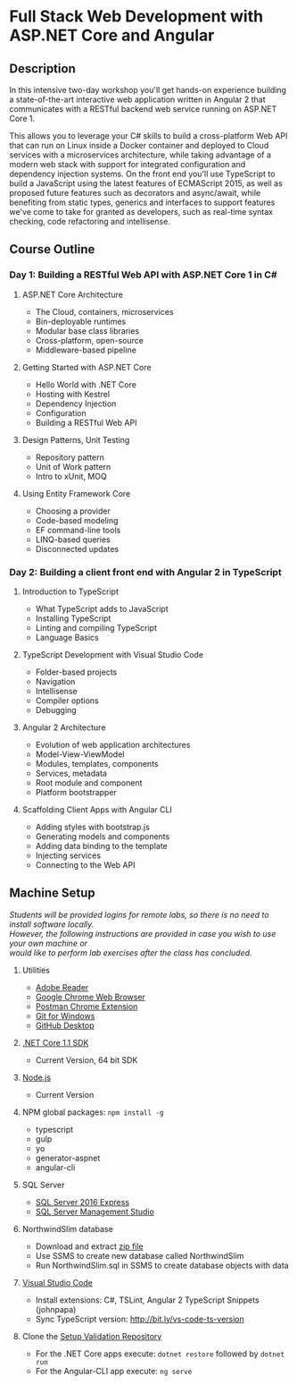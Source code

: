 # Full Stack Web Development with ASP.NET Core and Angular

## Description

In this intensive two-day workshop you'll get hands-on experience building a state-of-the-art 
interactive web application written in Angular 2 that communicates with a RESTful backend web 
service running on ASP.NET Core 1.

This allows you to leverage your C# skills to build a cross-platform Web API that can run on Linux 
inside a Docker container and deployed to Cloud services with a microservices architecture, 
while taking advantage of a modern web stack with support for integrated configuration and dependency 
injection systems. On the front end you'll use TypeScript to build a JavaScript using the latest 
features of ECMAScript 2015, as well as proposed future features such as decorators and async/await, 
while benefiting from static types, generics and interfaces to support features we've come to take 
for granted as developers, such as real-time syntax checking, code refactoring and intellisense.

## Course Outline

### Day 1: Building a RESTful Web API with ASP.NET Core 1 in C#

1. ASP.NET Core Architecture
	- The Cloud, containers, microservices
	- Bin-deployable runtimes
	- Modular base class libraries
	- Cross-platform, open-source
	- Middleware-based pipeline

2. Getting Started with ASP.NET Core
	- Hello World with .NET Core
	- Hosting with Kestrel
	- Dependency Injection
	- Configuration
	- Building a RESTful Web API

3. Design Patterns, Unit Testing
	- Repository pattern
	- Unit of Work pattern
	- Intro to xUnit, MOQ

4. Using Entity Framework Core
	- Choosing a provider
	- Code-based modeling
	- EF command-line tools
	- LINQ-based queries
	- Disconnected updates

### Day 2: Building a client front end with Angular 2 in TypeScript

1. Introduction to TypeScript
	- What TypeScript adds to JavaScript
	- Installing TypeScript
	- Linting and compiling TypeScript
	- Language Basics

2. TypeScript Development with Visual Studio Code
	- Folder-based projects
	- Navigation
	- Intellisense
	- Compiler options
	- Debugging

3. Angular 2 Architecture
	- Evolution of web application architectures
	- Model-View-ViewModel
	- Modules, templates, components
	- Services, metadata
	- Root module and component
	- Platform bootstrapper

4. Scaffolding Client Apps with Angular CLI
	- Adding styles with bootstrap.js
	- Generating models and components
	- Adding data binding to the template
	- Injecting services
	- Connecting to the Web API

## Machine Setup

*Students will be provided logins for remote labs, so there is no need to install software locally.  
However, the following instructions are provided in case you wish to use your own machine or  
would like to perform lab exercises after the class has concluded.*

1. Utilities
    - [Adobe Reader](https://get.adobe.com/reader/)
    - [Google Chrome Web Browser](https://www.google.com/chrome/)
    - [Postman Chrome Extension](https://www.getpostman.com/)
    - [Git for Windows](https://git-for-windows.github.io/)
    - [GitHub Desktop](https://desktop.github.com/)

2. [.NET Core 1.1 SDK](https://www.microsoft.com/net/download/core)
    - Current Version, 64 bit SDK

3. [Node.js](https://nodejs.org/en/)
    - Current Version

4. NPM global packages: `npm install -g`
    - typescript
    - gulp
    - yo
    - generator-aspnet
    - angular-cli

5. SQL Server
    - [SQL Server 2016 Express](https://www.microsoft.com/en-us/sql-server/sql-server-editions-express)
    - [SQL Server Management Studio](https://msdn.microsoft.com/en-us/library/mt238290.aspx)

6. NorthwindSlim database
    - Download and extract [zip file](http://bit.ly/northwindslim)
    - Use SSMS to create new database called NorthwindSlim
    - Run NorthwindSlim.sql in SSMS to create database objects with data

7. [Visual Studio Code](https://code.visualstudio.com/)
    - Install extensions: C#, TSLint, Angular 2 TypeScript Snippets (johnpapa)
    - Sync TypeScript version: <http://bit.ly/vs-code-ts-version>

8. Clone the [Setup Validation Repository](https://github.com/tonysneed/Setup.DotNetCore-EF-Angular)
    - For the .NET Core apps execute: `dotnet restore` followed by `dotnet run`
    - For the Angular-CLI app execute: `ng serve`
